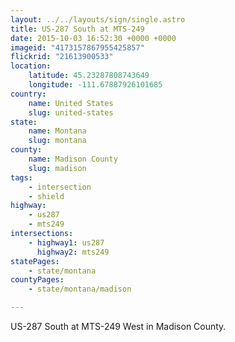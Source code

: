 ```yaml
---
layout: ../../layouts/sign/single.astro
title: US-287 South at MTS-249
date: 2015-10-03 16:52:30 +0000 +0000
imageid: "4173157867955425857"
flickrid: "21613900533"
location:
    latitude: 45.23287808743649
    longitude: -111.67887926101685
country:
    name: United States
    slug: united-states
state:
    name: Montana
    slug: montana
county:
    name: Madison County
    slug: madison
tags:
    - intersection
    - shield
highway:
    - us287
    - mts249
intersections:
    - highway1: us287
      highway2: mts249
statePages:
    - state/montana
countyPages:
    - state/montana/madison

---
```

US-287 South at MTS-249 West in Madison County.